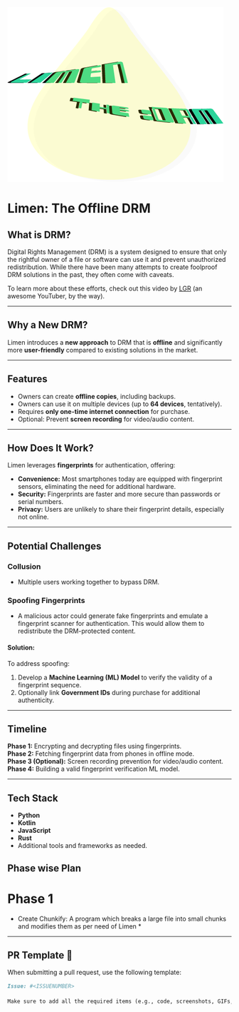 

![Offline DRM logo](Limen_Logo.png)


# Limen: The Offline DRM

## What is DRM?
Digital Rights Management (DRM) is a system designed to ensure that only the rightful owner of a file or software can use it and prevent unauthorized redistribution. While there have been many attempts to create foolproof DRM solutions in the past, they often come with caveats.

To learn more about these efforts, check out this video by [LGR](https://www.youtube.com/watch?v=HjEbpMgiL7U) (an awesome YouTuber, by the way).

---

## Why a New DRM?
Limen introduces a **new approach** to DRM that is **offline** and significantly more **user-friendly** compared to existing solutions in the market.

---

## Features
- Owners can create **offline copies**, including backups.
- Owners can use it on multiple devices (up to **64 devices**, tentatively).
- Requires **only one-time internet connection** for purchase.
- Optional: Prevent **screen recording** for video/audio content.

---

## How Does It Work?
Limen leverages **fingerprints** for authentication, offering:
- **Convenience:** Most smartphones today are equipped with fingerprint sensors, eliminating the need for additional hardware.
- **Security:** Fingerprints are faster and more secure than passwords or serial numbers.
- **Privacy:** Users are unlikely to share their fingerprint details, especially not online.

---

## Potential Challenges
### Collusion
- Multiple users working together to bypass DRM.

### Spoofing Fingerprints
- A malicious actor could generate fake fingerprints and emulate a fingerprint scanner for authentication. This would allow them to redistribute the DRM-protected content.

#### Solution:
To address spoofing:
1. Develop a **Machine Learning (ML) Model** to verify the validity of a fingerprint sequence.
2. Optionally link **Government IDs** during purchase for additional authenticity.

---

## Timeline
**Phase 1:** Encrypting and decrypting files using fingerprints.  
**Phase 2:** Fetching fingerprint data from phones in offline mode.  
**Phase 3 (Optional):** Screen recording prevention for video/audio content.  
**Phase 4:** Building a valid fingerprint verification ML model.

---

## Tech Stack
- **Python**
- **Kotlin**
- **JavaScript**
- **Rust**
- Additional tools and frameworks as needed.
## Phase wise Plan
# Phase 1
* Create Chunkify: A program which breaks a large file into small chunks and modifies them as per need of Limen *
---

## PR Template 📝
When submitting a pull request, use the following template:
```markdown
Issue: #<ISSUENUMBER>

Make sure to add all the required items (e.g., code, screenshots, GIFs, etc.) as specified in the issue.
```
